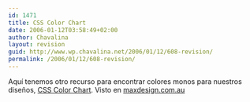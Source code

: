 ```yaml
---
id: 1471
title: CSS Color Chart
date: 2006-01-12T03:58:49+02:00
author: Chavalina
layout: revision
guid: http://www.wp.chavalina.net/2006/01/12/608-revision/
permalink: /2006/01/12/608-revision/
---
```

Aquí tenemos otro recurso para encontrar colores monos para nuestros dise&ntilde;os, <a href="http://www.somacon.com/p142.php" target="_blank">CSS Color Chart</a>. Visto en <a href="http://www.maxdesign.com.au/2005/10/20/some-links-71/" target="_blank">maxdesign.com.au</a>